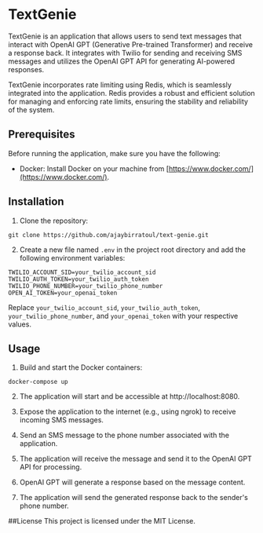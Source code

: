 # TextGenie

TextGenie is an application that allows users to send text messages that interact with OpenAI GPT (Generative Pre-trained Transformer) and receive a response back. It integrates with Twilio for sending and receiving SMS messages and utilizes the OpenAI GPT API for generating AI-powered responses.

TextGenie incorporates rate limiting using Redis, which is seamlessly integrated into the application. Redis provides a robust and efficient solution for managing and enforcing rate limits, ensuring the stability and reliability of the system.

## Prerequisites

Before running the application, make sure you have the following:

- Docker: Install Docker on your machine from [https://www.docker.com/](https://www.docker.com/).

## Installation

1. Clone the repository:

```
git clone https://github.com/ajaybirratoul/text-genie.git
```

2. Create a new file named `.env` in the project root directory and add the following environment variables:

```plaintext
TWILIO_ACCOUNT_SID=your_twilio_account_sid
TWILIO_AUTH_TOKEN=your_twilio_auth_token
TWILIO_PHONE_NUMBER=your_twilio_phone_number
OPEN_AI_TOKEN=your_openai_token
```

Replace `your_twilio_account_sid`, `your_twilio_auth_token`, `your_twilio_phone_number`, and `your_openai_token` with your respective values.

## Usage

1. Build and start the Docker containers:

```
docker-compose up
```

2. The application will start and be accessible at http://localhost:8080.

3. Expose the application to the internet (e.g., using ngrok) to receive incoming SMS messages.

4. Send an SMS message to the phone number associated with the application.

5. The application will receive the message and send it to the OpenAI GPT API for processing.

6. OpenAI GPT will generate a response based on the message content.

7. The application will send the generated response back to the sender's phone number.

##License
This project is licensed under the MIT License.
